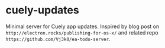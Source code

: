# cuely-updates
Minimal server for Cuely app updates. Inspired by blog post on `http://electron.rocks/publishing-for-os-x/` and related repo `https://github.com/Vj3k0/ea-todo-server`.
